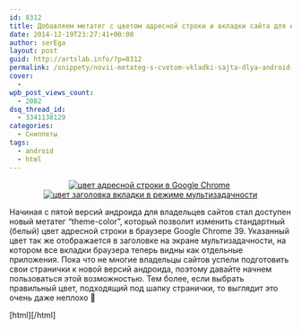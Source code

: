 ```yaml
---
id: 8312
title: Добавляем метатег с цветом адресной строки и вкладки сайта для Android Lollipop
date: 2014-12-19T23:27:41+00:00
author: serEga
layout: post
guid: http://artslab.info/?p=8312
permalink: /snippety/novii-metateg-s-cvetom-vkladki-sajta-dlya-android-lollipop/
cover:
  - 
wpb_post_views_count:
  - 2082
dsq_thread_id:
  - 3341138129
categories:
  - Сниппеты
tags:
  - android
  - html
---
```

<center>
  <a href="http://img.artslab.info/lolipop-title-color-metateg.png"><img src="http://img.artslab.info/lolipop-title-color-metateg-168x300.png" alt="цвет адресной строки в Google Chrome" class="size-medium wp-image-8314" srcset="http://img.artslab.info/lolipop-title-color-metateg-168x300.png 168w, http://img.artslab.info/lolipop-title-color-metateg-576x1024.png 576w, http://img.artslab.info/lolipop-title-color-metateg.png 720w" sizes="(max-width: 168px) 100vw, 168px" /></a>&nbsp;<a href="http://img.artslab.info/multitasking-tab-color-lollipop.png"><img src="http://img.artslab.info/multitasking-tab-color-lollipop-168x300.png" alt="цвет заголовка вкладки в режиме мультизадачности" class="size-medium wp-image-8315" srcset="http://img.artslab.info/multitasking-tab-color-lollipop-168x300.png 168w, http://img.artslab.info/multitasking-tab-color-lollipop-576x1024.png 576w, http://img.artslab.info/multitasking-tab-color-lollipop.png 720w" sizes="(max-width: 168px) 100vw, 168px" /></a>
</center>

Начиная с пятой версий андроида для владельцев сайтов стал доступен новый метатег &#8220;theme-color&#8221;, который позволит изменить стандартный (белый) цвет адресной строки в браузере Google Chrome 39. Указанный цвет так же отображается в заголовке на экране мультизадачности, на котором все вкладки браузера теперь видны как отдельные приложения. Пока что не многие владельцы сайтов успели подготовить свои странички к новой версий андроида, поэтому давайте начнем пользоваться этой возможностью. Тем более, если выбрать правильный цвет, подходящий под шапку странички, то выглядит это очень даже неплохо 🙂

[html]<meta name="theme-color" content="#db5945">[/html]